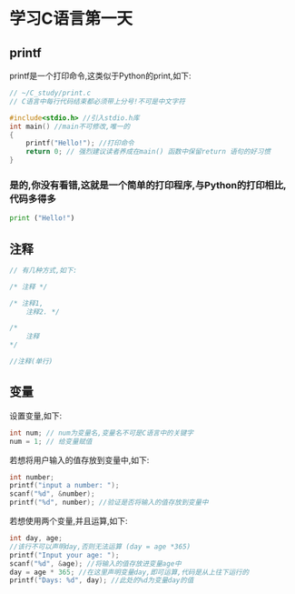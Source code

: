 # 学习C语言第一天
## printf
printf是一个打印命令,这类似于Python的print,如下:
``` C
// ~/C_study/print.c
// C语言中每行代码结束都必须带上分号!不可是中文字符

#include<stdio.h> //引入stdio.h库
int main() //main不可修改,唯一的
{
    printf("Hello!"); //打印命令
    return 0; // 强烈建议读者养成在main() 函数中保留return 语句的好习惯
}
```
### 是的,你没有看错,这就是一个简单的打印程序,与Python的打印相比,代码多得多
```Python
print ("Hello!")
```
## 注释
```C
// 有几种方式,如下:

/* 注释 */

/* 注释1,
    注释2. */

/*
    注释
*/

//注释(单行)
```

## 变量
设置变量,如下:
```C
int num; // num为变量名,变量名不可是C语言中的关键字
num = 1; // 给变量赋值
```
若想将用户输入的值存放到变量中,如下:
```C
int number;
printf("input a number: ");
scanf("%d", &number);
printf("%d", number); //验证是否将输入的值存放到变量中
```
若想使用两个变量,并且运算,如下:
```C
int day, age;
//该行不可以声明day,否则无法运算 (day = age *365)
printf("Input your age: ");
scanf("%d", &age); //将输入的值存放进变量age中
day = age * 365; //在这里声明变量day,即可运算,代码是从上往下运行的
printf("Days: %d", day); //此处的%d为变量day的值
```
